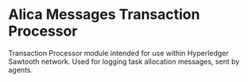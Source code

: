 # Alica Messages Transaction Processor

Transaction Processor module intended for use within Hyperledger Sawtooth network.
Used for logging task allocation messages, sent by agents.